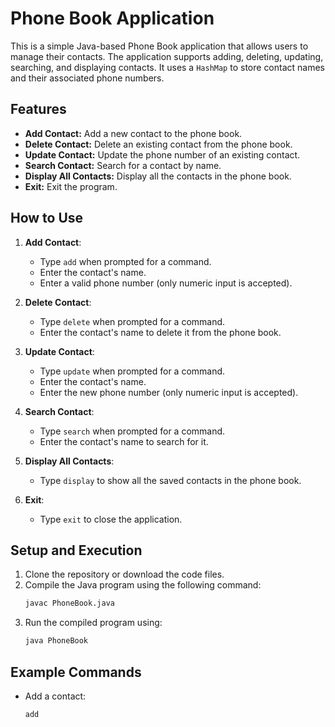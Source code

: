 # Phone Book Application

This is a simple Java-based Phone Book application that allows users to manage their contacts. The application supports adding, deleting, updating, searching, and displaying contacts. It uses a `HashMap` to store contact names and their associated phone numbers.

## Features

- **Add Contact:** Add a new contact to the phone book.
- **Delete Contact:** Delete an existing contact from the phone book.
- **Update Contact:** Update the phone number of an existing contact.
- **Search Contact:** Search for a contact by name.
- **Display All Contacts:** Display all the contacts in the phone book.
- **Exit:** Exit the program.

## How to Use

1. **Add Contact**: 
    - Type `add` when prompted for a command.
    - Enter the contact's name.
    - Enter a valid phone number (only numeric input is accepted).

2. **Delete Contact**: 
    - Type `delete` when prompted for a command.
    - Enter the contact's name to delete it from the phone book.

3. **Update Contact**: 
    - Type `update` when prompted for a command.
    - Enter the contact's name.
    - Enter the new phone number (only numeric input is accepted).

4. **Search Contact**: 
    - Type `search` when prompted for a command.
    - Enter the contact's name to search for it.

5. **Display All Contacts**: 
    - Type `display` to show all the saved contacts in the phone book.

6. **Exit**: 
    - Type `exit` to close the application.

## Setup and Execution

1. Clone the repository or download the code files.
2. Compile the Java program using the following command:
    ```bash
    javac PhoneBook.java
    ```
3. Run the compiled program using:
    ```bash
    java PhoneBook
    ```

## Example Commands

- Add a contact:
  ```bash
  add
